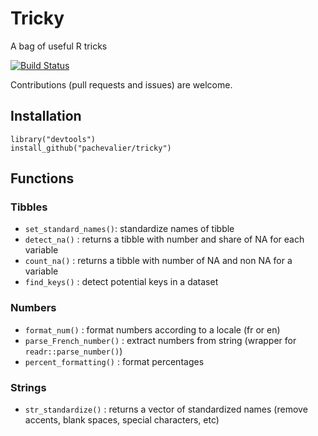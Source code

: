 
# Tricky

A bag of useful R tricks 

[![Build Status](https://travis-ci.org/pachevalier/tricky.svg?branch=master)](https://travis-ci.org/pachevalier/tricky)

Contributions (pull requests and issues) are welcome.

## Installation

    library("devtools")
    install_github("pachevalier/tricky")

## Functions

### Tibbles

* `set_standard_names()`: standardize names of tibble
* `detect_na()` : returns a tibble with number and share of NA for each variable
* `count_na()` : returns a tibble with number of NA and non NA for a variable
* `find_keys()` : detect potential keys in a dataset

### Numbers

* `format_num()` : format numbers according to a locale (fr or en)
* `parse_French_number()` : extract numbers from string (wrapper for `readr::parse_number()`)
* `percent_formatting()` : format percentages

### Strings

* `str_standardize()` : returns a vector of standardized names (remove accents, blank spaces, special characters, etc)
